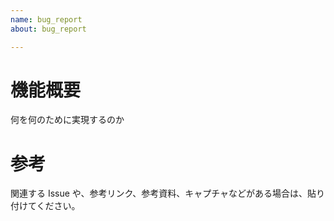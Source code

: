 ```yaml
---
name: bug_report
about: bug_report

---
```


# 機能概要
                               
何を何のために実現するのか     

# 参考

関連する Issue や、参考リンク、参考資料、キャプチャなどがある場合は、貼り付けてください。
